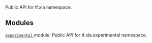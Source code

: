 Public API for tf.xla namespace.

## Modules
[ `experimental` ](https://tensorflow.google.cn/api_docs/python/tf/compat/v1/xla/experimental) module: Public API for tf.xla.experimental namespace.

